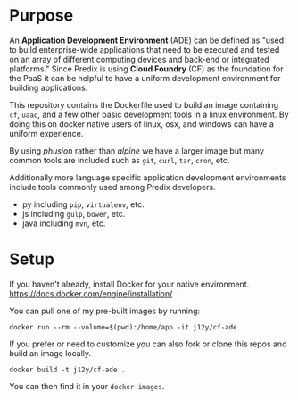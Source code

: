 
# Purpose

An **Application Development Environment** (ADE) can be defined as "used to
build enterprise-wide applications that need to be executed and tested on an
array of different computing devices and back-end or integrated platforms."
Since Predix is using **Cloud Foundry** (CF) as the foundation for the PaaS it
can be helpful to have a uniform development environment for building
applications.

This repository contains the Dockerfile used to build an image containing `cf`,
`uaac`, and a few other basic development tools in a linux environment.  By
doing this on docker native users of linux, osx, and windows can have a uniform
experience.

By using *phusion* rather than *alpine* we have a larger image but many common
tools are included such as `git`, `curl`, `tar`, `cron`, etc.

Additionally more language specific application development environments
include tools commonly used among Predix developers.

- py including `pip`, `virtualenv`, etc.
- js including `gulp`, `bower`, etc.
- java including `mvn`, etc.

# Setup

If you haven't already, install Docker for your native environment.
https://docs.docker.com/engine/installation/

You can pull one of my pre-built images by running:

```
docker run --rm --volume=$(pwd):/home/app -it j12y/cf-ade
```

If you prefer or need to customize you can also fork or clone this repos and
build an image locally.

```
docker build -t j12y/cf-ade .
```

You can then find it in your `docker images`.


